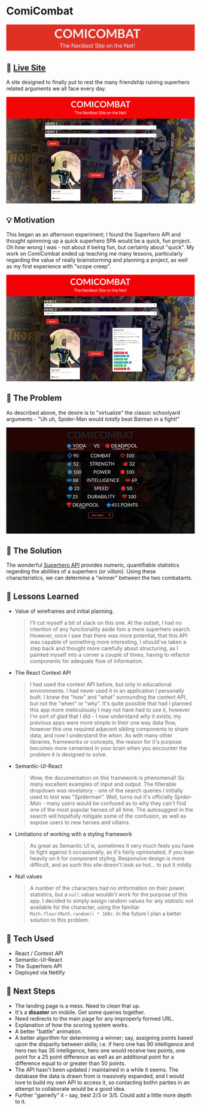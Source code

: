 # ComiCombat

<img src="https://github.com/grittygrady/ComiCombat/blob/master/src/images/ComicombatBanner.png?raw=true">

## 🚀 [Live Site](https://comicombat.netlify.app/)

A site designed to finally put to rest the many friendship ruining superhero related arguments we all face every day.

<img src="https://github.com/grittygrady/ComiCombat/blob/master/src/images/comcombat-chars.png?raw=true">

## 💡 Motivation

This began as an afternoon experiment; I found the Superhero API and thought spinnning up a quick superhero SPA would be a quick, fun project. Oh how wrong I was - not about it being fun, but certainly about "quick". My work on ComiCombat ended up teaching me many lessons, particularly regarding the value of really brainstorming and planning a project, as well as my first experience with "scope creep".

<img src="https://github.com/grittygrady/ComiCombat/blob/master/src/images/comicombat.png?raw=true">

## 🤔 The Problem

As described above, the desire is to "virtualize" the classic schoolyard arguments - "Uh uh, Spider-Man would _totally_ beat Batman in a fight!"

<img src="https://github.com/grittygrady/ComiCombat/blob/master/src/images/ComiCombatWin.png?raw=true">

## 🧐 The Solution

The wonderful [Superhero API](https://superheroapi.com/) provides numeric, quantifiable statistics regarding the abilities of a superhero _(or villain)_. Using these characteristics, we can determine a "winner" between the two combatants.

## 🧠 Lessons Learned

- Value of wireframes and initial planning.

  > I'll cut myself a bit of slack on this one. At the outset, I had no intention of any functionality aside fom a mere superhero search. However, once I saw that there was more potential, that this API was capable of something more interesting, I should've taken a step back and thought more carefully about structuring, as I painted myself into a corner a couple of times, having to refactor components for adequate flow of information.

- The React Context API

  > I had used the context API before, but only in educational environments. I had never used it in an application I personally built. I knew the "how" and "what" surrounding the context API, but not the "when" or "why". It's quite possible that had I planned this app more meticulously I may not have had to use it, however I'm sort of glad that I did - I now understand _why_ it exists; my previous apps were more simple in their one way data flow, however this one required adjacent sibling components to share data, and now I understand the _when_. As with many other libraries, frameworks or concepts, the reason for it's purpose becomes more cemented in your brain when you encounter the problem it is designed to solve.

- Semantic-UI-React

  > Wow, the documentation on this framework is phenomenal! So many excellent examples of input and output. The filterable dropdown was revelatory - one of the search queries I initially used to test was "Spiderman". Well, turns out it's officially _Spider-Man_ - many users would be confused as to why they can't find one of the most popular heroes of all time. The autosuggest in the search will hopefully mitigate some of the confusion, as well as expose users to new heroes and villains.

- Limitations of working with a styling framework

  > As great as Semantic UI is, sometimes it very much feels you have to fight against it occasionally, as it's fairly opinionated, if you lean heavily on it for component styling. Responsive design is more difficult, and as such this site doesn't look so hot... to put it mildly.

- Null values

  > A number of the characters had no imformation on their power statistics, but a `null` value wouldn't work for the purpose of this app. I decided to simply assign random values for any statistic not available for the character, using the familiar `Math.floor(Math.random() * 100)`. In the future I plan a better solution to this problem.

## 💾 Tech Used

- React / Context API
- Semantic-UI-React
- The Superhero API
- Deployed via Netlify

## 🔮 Next Steps

- The landing page is a mess. Need to clean that up.
- It's a **disaster** on mobile. Get some queries together.
- Need redirects to the main page for any improperly formed URL.
- Explanation of how the scoring system works.
- A better "battle" animation.
- A better algorithm for determining a winner; say, assigning points based upon the disparity between skills; i.e. if hero one has 90 intelligence and hero two has 35 intelligence, hero one would receive two points, one point for a 25 point difference as well as an additional point for a difference equal to or greater than 50 points.
- The API hasn't been updated / maintained in a while it seems. The database the data is drawn from is massively expanded, and I would love to build my own API to access it, so contacting bothn parties in an attempt to collaborate would be a good idea.
- Further "gameify" it - say, best 2/3 or 3/5. Could add a little more depth to it.
